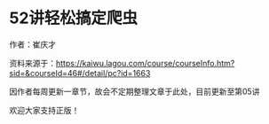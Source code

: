 # 52讲轻松搞定爬虫

作者：崔庆才

资料来源于：https://kaiwu.lagou.com/course/courseInfo.htm?sid=&courseId=46#/detail/pc?id=1663

因作者每周更新一章节，故会不定期整理文章于此处，目前更新至第05讲

欢迎大家支持正版！


